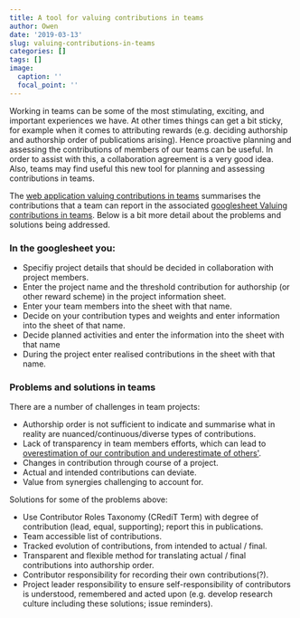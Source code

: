 ```yaml
---
title: A tool for valuing contributions in teams
author: Owen
date: '2019-03-13'
slug: valuing-contributions-in-teams
categories: []
tags: []
image:
  caption: ''
  focal_point: ''
---
```


Working in teams can be some of the most stimulating, exciting, and important experiences we have. At other times things can get a bit sticky, for example when it comes to attributing rewards (e.g. deciding authorship and authorship order of publications arising). Hence proactive planning and assessing the contributions of members of our teams can be useful. In order to assist with this, a collaboration agreement is a very good idea. Also, teams may find useful this new tool for planning and assessing contributions in teams.

The [web application valuing contributions in teams](https://owenpetchey.shinyapps.io/valuing_contributions_in_teams/) summarises the contributions that a team can report in the associated [googlesheet Valuing contributions in teams](https://docs.google.com/spreadsheets/d/1hfpQblHZeAKTDYqYSvOw2E6eQ__Vp-n_NsOjcosfG5Y). Below is a bit more detail about the problems and solutions being addressed.

### In the googlesheet you:

* Specifiy project details that should be decided in collaboration with project members.
* Enter the project name and the threshold contribution for authorship (or other reward scheme) in the project information sheet.
* Enter your team members into the sheet with that name.
* Decide on your contribution types and weights and enter information into the sheet of that name.
* Decide planned activities and enter the information into the sheet with that name
* During the project enter realised contributions in the sheet with that name.

### Problems and solutions in teams

There are a number of challenges in team projects:

* Authorship order is not sufficient to indicate and summarise what in reality are nuanced/continuous/diverse types of contributions.
* Lack of transparency in team members efforts, which can lead to [overestimation of our contribution and underestimate of others'](https://www.thecut.com/2017/04/what-to-do-when-you-feel-like-the-only-roommate-who-cleans.html).
* Changes in contribution through course of a project.
* Actual and intended contributions can deviate.
* Value from synergies challenging to account for.

Solutions for some of the problems above:

* Use Contributor Roles Taxonomy (CRediT Term) with degree of contribution (lead, equal, supporting); report this in publications. 
* Team accessible list of contributions.
* Tracked evolution of contributions, from intended to actual / final.
* Transparent and flexible method for translating actual / final contributions into authorship order.
* Contributor responsibility for recording their own contributions(?).
* Project leader responsibility to ensure self-responsibility of contributors is understood, remembered and acted upon (e.g. develop research culture including these solutions; issue reminders).


